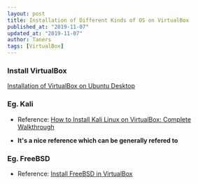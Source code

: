 ```yaml
---
layout: post
title: Installation of Different Kinds of OS on VirtualBox
published_at: "2019-11-07"
updated_at: "2019-11-07"
author: Taners
tags: [VirtualBox]
---
```


### Install VirtualBox

[Installation of VirtualBox on Ubuntu Desktop](https://tane-rs.github.io/2019/09/14/00.html)


### Eg. Kali

- Reference: [How to Install Kali Linux on VirtualBox: Complete Walkthrough](https://www.nakivo.com/blog/how-to-install-kali-linux-on-virtualbox/)

- **It's a nice reference which can be generally refered to** 


### Eg. FreeBSD

- Reference: [Install FreeBSD in VirtualBox](https://linuxhint.com/install_freebsd_virtualbox/)

